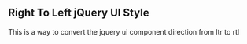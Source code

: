 Right To Left jQuery UI Style
-----------------------------

This is a way to convert the jquery ui component direction from ltr to rtl